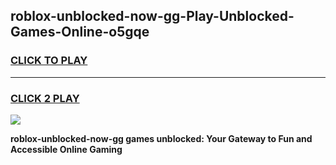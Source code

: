 
## roblox-unblocked-now-gg-Play-Unblocked-Games-Online-o5gqe
<h3>
<a href="https://premium76.site?title=roblox-unblocked-now-gg&ref=25A">CLICK TO PLAY</a></h3>
<hr>

<h3>
<a href="https://premium76.site?title=roblox-unblocked-now-gg&ref=25A">CLICK 2 PLAY</a>
  
</h3>

<a href="https://premium76.site?title=roblox-unblocked-now-gg&ref=25A"><img src="https://clearcache.store/games.png"></a>


**roblox-unblocked-now-gg games unblocked: Your Gateway to Fun and Accessible Online Gaming**
